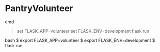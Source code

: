 # PantryVolunteer

cmd
> set FLASK_APP=volunteer
> set FLASK_ENV=development
> flask run

bash
$ export FLASK_APP=volunteer
$ export FLASK_ENV=development
$ flask run
